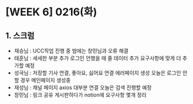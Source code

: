 # [WEEK 6] 0216(화)

## 1. 스크럼

- 재승님 : UCC작업 진행 중
              밤에는 창민님과 오류 해결
- 태훈님 : 세세한 부분 추가
              로그인 안했을 때 줄 데이터 추가
              요구사항에 맞게 더 추가할 예정
- 성국님 : 저장할 기사 연결, 좋아요, 싫어요 연결
              에러페이지 생성
              오늘은 로그인 안할 경우 메인페이지 생성중
- 재성님 : 채널 페이지 axios 대부분 연결
              오늘은 검색 진행할 예정
- 창민님 : 링크 공유
              게시판하다가
              notion에 요구사항 몇개 정리
